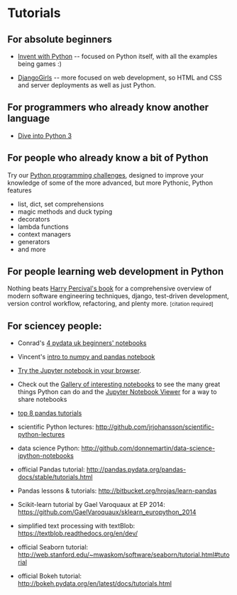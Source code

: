# Tutorials

## For absolute beginners

* [Invent with Python](http://inventwithpython.com/) -- focused on Python itself, with all the examples being games :)

* [DjangoGirls](http://tutorial.djangogirls.com/) -- more focused on web development, so HTML and CSS and server deployments as well as just Python.


## For programmers who already know another language

* [Dive into Python 3](http://www.diveintopython3.net/)


## For people who already know a bit of Python

Try our [Python programming challenges](challenges), designed to improve your knowledge
of some of the more advanced, but more Pythonic, Python features

* list, dict, set comprehensions
* magic methods and duck typing
* decorators
* lambda functions
* context managers
* generators 
* and more


## For people learning web development in Python

Nothing beats [Harry Percival's book](https://www.obeythetestinggoat.com) for a comprehensive overview of modern software engineering techniques, django, test-driven development, version control workflow, refactoring, and plenty more.  <small>[citation required]</small>


## For sciencey people:

* Conrad's [4 pydata uk beginners' notebooks](http://conrad.pythonanywhere.com/pydata)

* Vincent's [intro to numpy and pandas notebook](https://github.com/koaning/python_data_intro/tree/master)

* [Try the Jupyter notebook in your browser](http://jupyter.readthedocs.io/en/latest/tryjupyter.html).

* Check out the [Gallery of interesting notebooks](https://github.com/ipython/ipython/wiki/A-gallery-of-interesting-IPython-Notebooks)
  to see the many great things Python can do and the
  [Jupyter Notebook Viewer](http://nbviewer.jupyter.org/) for a way to share notebooks

* [top 8 pandas tutorials](http://www.dataschool.io/best-python-pandas-resources/)

* scientific Python lectures: http://github.com/jrjohansson/scientific-python-lectures
* data science Python: http://github.com/donnemartin/data-science-ipython-notebooks
* official Pandas tutorial: http://pandas.pydata.org/pandas-docs/stable/tutorials.html
* Pandas lessons & tutorials: http://bitbucket.org/hrojas/learn-pandas
* Scikit-learn tutorial by Gael Varoquaux at EP 2014: https://github.com/GaelVaroquaux/sklearn_europython_2014
* simplified text processing with textBlob: https://textblob.readthedocs.org/en/dev/
* official Seaborn tutorial: http://web.stanford.edu/~mwaskom/software/seaborn/tutorial.html#tutorial
* official Bokeh tutorial: http://bokeh.pydata.org/en/latest/docs/tutorials.html




